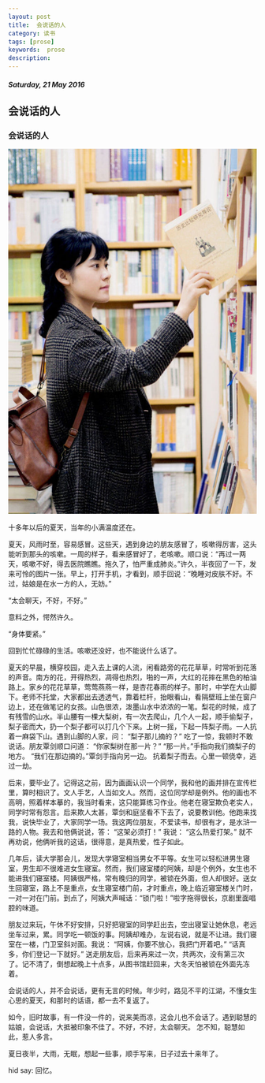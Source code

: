 ```yaml
---
layout: post
title:  会说话的人
category: 读书
tags: [prose]
keywords:  prose
description:
---
```


##### Saturday, 21 May 2016

## 会说话的人

### 会说话的人

![ChenBi](/../../assets/img/book/2016/ChenBi_11.jpg)

十多年以后的夏天，当年的小满温度还在。

  夏天，风雨时至，容易感冒。这些天，遇到身边的朋友感冒了，咳嗽得厉害，这头能听到那头的咳嗽。一周的样子，看来感冒好了，老咳嗽。顺口说：“再过一两天，咳嗽不好，得去医院瞧瞧。拖久了，怕严重成肺炎。”许久，半夜回了一下，发来可怜的图片一张。早上，打开手机，才看到，顺手回说：“晚睡对皮肤不好。不过，姑娘是在水一方的人，无妨。”

  “太会聊天，不好，不好。”

  意料之外，愕然许久。

  “身体要紧。”

  回到忙忙碌碌的生活。咳嗽还没好，也不能说什么话了。

  夏天的早晨，横穿校园，走入去上课的人流，闲看路旁的花花草草，时常听到花落的声音。南方的花，开得热烈，凋得也热烈，啪的一声，大红的花摔在黑色的柏油路上。家乡的花花草草，莺莺燕燕一样，是杏花春雨的样子。那时，中学在大山脚下。老师不托堂，大家都出去透透气，靠着栏杆，抬眼看山，看隔壁班上坐在窗户边上，还在做笔记的女孩。山色很浓，泼墨山水中浓浓的一笔。梨花的时候，成了有残雪的山水。半山腰有一棵大梨树，有一次去爬山，几个人一起，顺手偷梨子，梨子密而大，扔一个梨子都可以打几个下来。上树一摇，下起一阵梨子雨。一人抗着一麻袋下山。遇到山脚的人家，问：
  “梨子那儿摘的？”
  吃了一惊，我顿时不敢说话。朋友覃剑顺口问道：
  “你家梨树在那一片？”
  “那一片。”手指向我们摘梨子的地方。
  “我们在那边摘的。”覃剑手指向另一边。
  抗着梨子而去。心里一顿侥幸，逃过一劫。

  后来，要毕业了。记得这之前，因为画画认识一个同学，我和他的画并排在宣传栏里，算时相识了。文人手艺，人当如文人。然而，这位同学却是例外。他的画也不高明，照着样本摹的，我当时看来，这只能算练习作业。他老在寝室欺负老实人，同学时常有怨言。后来欺人太甚，覃剑和庭坚看不下去了，说要教训他。他跑来找我，说快毕业了，大家同学一场。我这两位朋友，不爱读书，却很有才，是水浒一路的人物。我去和他俩说说，答：
  “这架必须打！”
  我说：
  “这么热爱打架。”
  就不再劝说，他俩听我的这话，很得意，是真热爱，性子如此。

  几年后，读大学那会儿，发现大学寝室相当男女不平等。女生可以轻松进男生寝室，男生却不很难进女生寝室。然而，我们寝室楼的阿姨，却是个例外，女生也不能进我们寝室楼。阿姨很严格，常有晚归的同学，被锁在外面，但人却很好。送女生回寝室，路上不是重点，女生寝室楼门前，才时重点，晚上临近寝室楼关门时，一对一对在门前。到点了，阿姨大声喊话：“锁门啦！”啦字拖得很长，京剧里面唱腔的味道。

  朋友过来玩，午休不好安排，只好把寝室的同学赶出去，空出寝室让她休息，老远坐车过来，累。同学吃一顿饭的事。阿姨却难办，左说右说，就是不让进。我们寝室在一楼，门卫室斜对面。我说：
  “阿姨，你要不放心，我把门开着吧。”
  “话真多，你们登记一下就好。”
  送走朋友后，后来再来过一次，共两次，没有第三次了。记不清了，倒想起晚上十点多，从图书馆赶回来，大冬天怕被锁在外面先冻着。

  会说话的人，并不会说话，更有无言的时候。年少时，路见不平的江湖，不懂女生心思的夏天，和那时的话语，都一去不复返了。

  如今，旧时故事，有一件没一件的，说来美而凉，这会儿也不会话了。遇到聪慧的姑娘，会说话，大抵被印象不佳了。不好，不好，太会聊天。
  怎不知，聪慧如此，惹人多言。


夏日夜半，大雨，无眠，想起一些事，顺手写来，日子过去十来年了。


hid say: 回忆。

